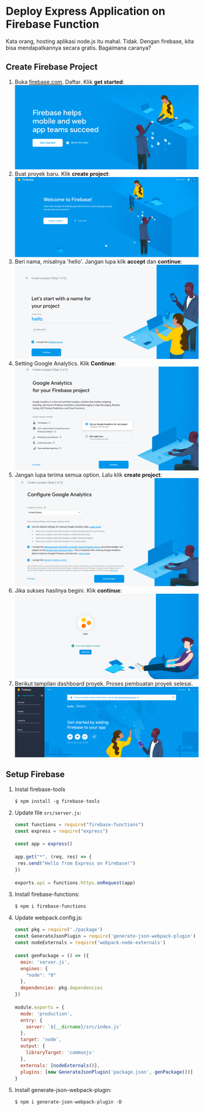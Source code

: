 # Deploy Express Application on Firebase Function

Kata orang, hosting aplikasi node.js itu mahal. Tidak. Dengan firebase, kita bisa mendapatkannya secara gratis. Bagaimana caranya?

## Create Firebase Project

1. Buka [firebase.com](http://firebase.com). Daftar. Klik **get started**:
   ![](images/register.png)
2. Buat proyek baru. Klik **create project**:
   ![](images/create_project.png)
3. Beri nama, misalnya 'hello'. Jangan lupa klik **accept** dan **continue**:
   ![](images/step1.png)
4. Setting Google Analytics. Klik **Continue**:
   ![](images/step2.png)
5. Jangan lupa terima semua option. Lalu klik **create project**:
   ![](images/step3.png)
6. Jika sukses hasilnya begini. Klik **continue**:
   ![](images/create_sukses.png)
7. Berikut tampilan dashboard proyek. Proses pembuatan proyek selesai.
   ![](images/dashboard.png)

## Setup Firebase

1. Instal firebase-tools
   ```
   $ npm install -g firebase-tools
   ```
2. Update file `src/server.js`:
   ```js
   const functions = require("firebase-functions")
   const express = require("express")

   const app = express()

   app.get("*", (req, res) => {
    res.send("Hello from Express on Firebase!")
   })

   exports.api = functions.https.onRequest(app)
   ```
3. Install firebase-functions:
   ```
   $ npm i firebase-functions
   ```   
4. Update webpack.config.js:
   ```js
   const pkg = require('./package')
   const GenerateJsonPlugin = require('generate-json-webpack-plugin')
   const nodeExternals = require('webpack-node-externals')

   const genPackage = () => ({
     main: 'server.js',
     engines: {
       "node": "8"
     },
     dependencies: pkg.dependencies
   })

   module.exports = {
     mode: 'production',
     entry: {
       server: `${__dirname}/src/index.js`
     },
     target: 'node',
     output: {
       libraryTarget: 'commonjs'
     },
     externals: [nodeExternals()],
     plugins: [new GenerateJsonPlugin('package.json', genPackage())]
   }
   ```
5. Install generate-json-webpack-plugin:
   ```
   $ npm i generate-json-webpack-plugin -D
   ```
